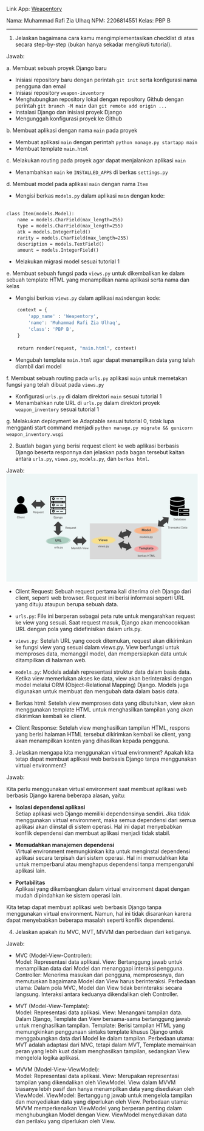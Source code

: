 Link App: [Weapentory](https://weapentory.adaptable.app/main/)<br>

Nama: Muhammad Rafi Zia Ulhaq
NPM: 2206814551
Kelas: PBP B
<hr>

1. Jelaskan bagaimana cara kamu mengimplementasikan checklist di atas secara step-by-step (bukan hanya sekadar mengikuti tutorial).

Jawab:

a. Membuat sebuah proyek Django baru<br>
* Inisiasi repository baru dengan perintah `git init` serta konfigurasi nama pengguna dan email
* Inisiasi repository `weapon-inventory`
* Menghubungkan repository lokal dengan repository Github dengan perintah `git branch -M main` dan `git remote add origin ...`
* Instalasi Django dan inisiasi proyek Django
* Mengunggah konfigurasi proyek ke Github

b. Membuat aplikasi dengan nama `main` pada proyek<br>
* Membuat aplikasi `main` dengan perintah `python manage.py startapp main`
* Membuat template `main.html`

c. Melakukan routing pada proyek agar dapat menjalankan aplikasi `main`<br>
* Menambahkan `main` ke `INSTALLED_APPS` di berkas `settings.py`

d. Membuat model pada aplikasi `main` dengan nama `Item`
* Mengisi berkas `models.py` dalam aplikasi `main` dengan kode:
```from django.db import models

class Item(models.Model):
    name = models.CharField(max_length=255)
    type = models.CharField(max_length=255)
    atk = models.IntegerField()
    rarity = models.CharField(max_length=255)
    description = models.TextField()
    amount = models.IntegerField()
```
* Melakukan migrasi model sesuai tutorial 1

e. Membuat sebuah fungsi pada `views.py` untuk dikembalikan ke dalam sebuah template HTML yang menampilkan nama aplikasi serta nama dan kelas
* Mengisi berkas `views.py` dalam aplikasi `main`dengan kode:
```def show_main(request):
    context = {
        'app_name' : 'Weapentory',
        'name': 'Muhammad Rafi Zia Ulhaq',
        'class': 'PBP B',
    }

    return render(request, "main.html", context)
```
* Mengubah template `main.html` agar dapat menampilkan data yang telah diambil dari model

f. Membuat sebuah routing pada `urls.py` aplikasi `main` untuk memetakan fungsi yang telah dibuat pada `views.py`
* Konfigurasi `urls.py` di dalam direktori `main` sesuai tutorial 1
* Menambahkan rute URL di `urls.py` dalam direktori proyek `weapon_inventory` sesuai tutorial 1

g. Melakukan deployment ke Adaptable sesuai tutorial 0, tidak lupa mengganti start command menjadi `python manage.py migrate && gunicorn weapon_inventory.wsgi`

2. Buatlah bagan yang berisi request client ke web aplikasi berbasis Django beserta responnya dan jelaskan pada bagan tersebut kaitan antara `urls.py`, `views.py`, `models.py`, dan `berkas html`.

Jawab:
![Bagan request client](https://github.com/rafizia/weapon-inventory/blob/master/image.png?raw=true)

* Client Request: Sebuah request pertama kali diterima oleh Django dari client, seperti web browser. Request ini berisi informasi seperti URL yang dituju ataupun berupa sebuah data.

* `urls.py`: File ini berperan sebagai peta rute untuk mengarahkan request ke view yang sesuai. Saat request masuk, Django akan mencocokkan URL dengan pola yang didefinisikan dalam urls.py.

* `views.py`: Setelah URL yang cocok ditemukan, request akan dikirimkan ke fungsi view yang sesuai dalam views.py. View berfungsi untuk memproses data, memanggil model, dan mempersiapkan data untuk ditampilkan di halaman web.

* `models.py`: Models adalah representasi struktur data dalam basis data. Ketika view memerlukan akses ke data, view akan berinteraksi dengan model melalui ORM (Object-Relational Mapping) Django. Models juga digunakan untuk membuat dan mengubah data dalam basis data.

* Berkas html: Setelah view memproses data yang dibutuhkan, view akan menggunakan template HTML untuk menghasilkan tampilan yang akan dikirimkan kembali ke client.

* Client Response: Setelah view menghasilkan tampilan HTML, respons yang berisi halaman HTML tersebut dikirimkan kembali ke client, yang akan menampilkan konten yang dihasilkan kepada pengguna.

3. Jelaskan mengapa kita menggunakan virtual environment? Apakah kita tetap dapat membuat aplikasi web berbasis Django tanpa menggunakan virtual environment?

Jawab:

Kita perlu menggunakan virtual environment saat membuat aplikasi web berbasis Django karena beberapa alasan, yaitu:
* **Isolasi dependensi aplikasi**<br>
Setiap aplikasi web Django memiliki dependensinya sendiri. Jika tidak menggunakan virtual environment, maka semua dependensi dari semua aplikasi akan diinstal di sistem operasi. Hal ini dapat menyebabkan konflik dependensi dan membuat aplikasi menjadi tidak stabil.

* **Memudahkan manajemen dependensi**<br>
Virtual environment memungkinkan kita untuk menginstal dependensi aplikasi secara terpisah dari sistem operasi. Hal ini memudahkan kita untuk memperbarui atau menghapus dependensi tanpa mempengaruhi aplikasi lain.

* **Portabilitas**<br> 
Aplikasi yang dikembangkan dalam virtual environment dapat dengan mudah dipindahkan ke sistem operasi lain.

Kita tetap dapat membuat aplikasi web berbasis Django tanpa menggunakan virtual environment. Namun, hal ini tidak disarankan karena dapat menyebabkan beberapa masalah seperti konflik dependensi.

4. Jelaskan apakah itu MVC, MVT, MVVM dan perbedaan dari ketiganya.

Jawab:

* MVC (Model-View-Controller):<br>
Model: Representasi data aplikasi.
View: Bertanggung jawab untuk menampilkan data dari Model dan menanggapi interaksi pengguna.
Controller: Menerima masukan dari pengguna, memprosesnya, dan memutuskan bagaimana Model dan View harus berinteraksi. 
Perbedaan utama: Dalam pola MVC, Model dan View tidak berinteraksi secara langsung. Interaksi antara keduanya dikendalikan oleh Controller.

* MVT (Model-View-Template):<br>
Model: Representasi data aplikasi.
View: Menangani tampilan data. Dalam Django, Template dan View bersama-sama bertanggung jawab untuk menghasilkan tampilan.
Template: Berisi tampilan HTML yang memungkinkan penggunaan sintaks template khusus Django untuk menggabungkan data dari Model ke dalam tampilan.
Perbedaan utama: MVT adalah adaptasi dari MVC, tetapi dalam MVT, Template memainkan peran yang lebih kuat dalam menghasilkan tampilan, sedangkan View mengelola logika aplikasi.

* MVVM (Model-View-ViewModel):<br>
Model: Representasi data aplikasi.
View: Merupakan representasi tampilan yang dikendalikan oleh ViewModel. View dalam MVVM biasanya lebih pasif dan hanya menampilkan data yang disediakan oleh ViewModel.
ViewModel: Bertanggung jawab untuk mengelola tampilan dan menyediakan data yang diperlukan oleh View.
Perbedaan utama: MVVM memperkenalkan ViewModel yang berperan penting dalam menghubungkan Model dengan View. ViewModel menyediakan data dan perilaku yang diperlukan oleh View.